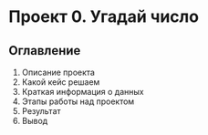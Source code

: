 # Проект 0. Угадай число

## Оглавление
1. Описание проекта 
2. Какой кейс решаем
3. Краткая информация о данных
4. Этапы работы над проектом
5. Результат
6. Вывод

